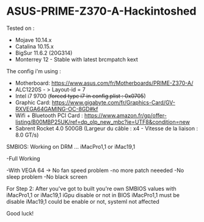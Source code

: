 # ASUS-PRIME-Z370-A-Hackintoshed

Tested on :
- Mojave 10.14.x
- Catalina 10.15.x
- BigSur 11.6.2 (20G314)
- Monterrey 12 - Stable with latest brcmpatch kext

The config i'm using :

- Motherboard: https://www.asus.com/fr/Motherboards/PRIME-Z370-A/
- ALC1220S - > Layout-id = 7
- Intel i7 9700 (~~forced type i7 in config.plist : 0x0705~~)
- Graphic Card: https://www.gigabyte.com/fr/Graphics-Card/GV-RXVEGA64GAMING-OC-8GD#kf
- Wifi + Bluetooth PCI Card : https://www.amazon.fr/gp/offer-listing/B00MBP25UK/ref=dp_olp_new_mbc?ie=UTF8&condition=new
- Sabrent Rocket 4.0 500GB (Largeur du câble :	x4 - Vitesse de la liaison :	8.0 GT/s)

SMBIOS: Working on DRM ...
iMacPro1,1
or
iMac19,1

-Full Working

-With VEGA 64 -> No fan speed problem -no more patch neeeded
-No sleep problem
-No black screen

For Step 2: After you've got to built you're own SMBIOS values with iMacPro1,1 or iMac19,1
iGpu disable or not in BIOS
iMacPro1,1 must be disable
iMac19,1 could be enable or not, systeml not affected

Good luck!
